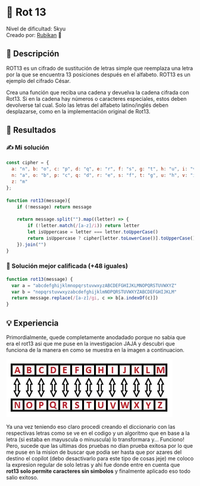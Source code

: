 # 📄 Rot 13

Nivel de dificultad: 5kyu <br>
Creado por: [Rubikan](https://www.codewars.com/users/Rubikan) 🚀

## 📖 Descripción

ROT13 es un cifrado de sustitución de letras simple que reemplaza una letra por la que se encuentra 13 posiciones después en el alfabeto. ROT13 es un ejemplo del cifrado César.

Crea una función que reciba una cadena y devuelva la cadena cifrada con Rot13.
Si en la cadena hay números o caracteres especiales, estos deben devolverse tal cual.
Solo las letras del alfabeto latino/inglés deben desplazarse, como en la implementación original de Rot13.

## 📝 Resultados

### ✍️ Mi solución

```js
const cipher = {
  a: "n", b: "o", c: "p", d: "q", e: "r", f: "s", g: "t", h: "u", i: "v", j: "w", k: "x", l: "y", m: "z",
  n: "a", o: "b", p: "c", q: "d", r: "e", s: "f", t: "g", u: "h", v: "i", w: "j", x: "k", y: "l",
  z: "m"
};

function rot13(message){
    if (!message) return message

    return message.split("").map((letter) => {
        if (!letter.match(/[a-z]/i)) return letter
        let isUppercase = letter === letter.toUpperCase()
        return isUppercase ? cipher[letter.toLowerCase()].toUpperCase() : cipher[letter.toLowerCase()]
    }).join("")
}
```

### 🌟 Solución mejor calificada (+48 iguales)

```js
function rot13(message) {
  var a = "abcdefghijklmnopqrstuvwxyzABCDEFGHIJKLMNOPQRSTUVWXYZ"
  var b = "nopqrstuvwxyzabcdefghijklmNOPQRSTUVWXYZABCDEFGHIJKLM"
  return message.replace(/[a-z]/gi, c => b[a.indexOf(c)])
}
```

## 💡 Experiencia

Primordialmente, quede completamente anodadado porque no sabia que era el rot13 asi que me puse en la investigacion JAJA y descubri que funciona de la manera en como se muestra en la imagen a continuacion.

![alt text](images/cripto-rot131.webp)

Ya una vez teniendo eso claro procedi creando el diccionario con las respectivas letras como se ve en el codigo y un algoritmo que en base a la letra (si estaba en mayuscula o minuscula) lo transformara y... Funciono! Pero, sucede que las ultimas dos pruebas no dian prueba exitosa por lo que me puse en la mision de buscar que podia ser hasta que por azares del destino el copilot (debo desactivarlo para este tipo de cosas jeje) me coloco la expresion regular de solo letras y ahi fue donde entre en cuenta que **rot13 solo permite caracteres sin simbolos** y finalmente aplicado eso todo salio exitoso.

